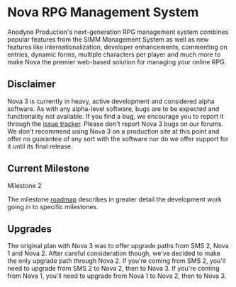 # Nova RPG Management System

Anodyne Production's next-generation RPG management system combines popular features from the SIMM Management System as well as new features like internationalization, developer enhancements, commenting on entries, dynamic forms, multiple characters per player and much more to make Nova the premier web-based solution for managing your online RPG.

## Disclaimer

Nova 3 is currently in heavy, active development and considered alpha software. As with any alpha-level software, bugs are to be expected and functionality not available. If you find a bug, we encourage you to report it through the [issue tracker](http://github.com/anodyne/nova/issues). Please don't report Nova 3 bugs on our forums. We don't recommend using Nova 3 on a production site at this point and offer no guarantee of any sort with the software nor do we offer support for it until its final release.

## Current Milestone

Milestone 2

The milestone [roadmap](https://github.com/anodyne/nova/wiki/Nova-3-Milestones) describes in greater detail the development work going in to specific milestones.

## Upgrades

The original plan with Nova 3 was to offer upgrade paths from SMS 2, Nova 1 and Nova 2. After careful consideration though, we've decided to make the only upgrade path through Nova 2. If you're coming from SMS 2, you'll need to upgrade from SMS 2 to Nova 2, then to Nova 3. If you're coming from Nova 1, you'll need to upgrade from Nova 1 to Nova 2, then to Nova 3.